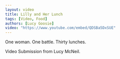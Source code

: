 ```yaml
---
layout: video
title: Lilly and Her Lunch
tags: [Video, Food]
authors: [Lucy Goosie]
video: "https://www.youtube.com/embed/QDSBa5DxSUE"
---
```

One woman. One battle. Thirty lunches.

Video Submission from Lucy McNeil.
